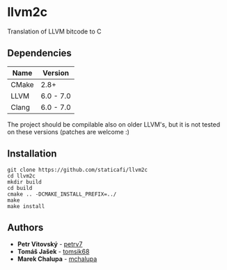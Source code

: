 # llvm2c

Translation of LLVM bitcode to C

## Dependencies

| Name | Version | 
| ---- | ------- |
| CMake | 2.8+ |
| LLVM | 6.0 - 7.0 |
| Clang | 6.0 - 7.0 |

The project should be compilable also on older LLVM's, but it is not tested on these versions (patches are welcome :)

## Installation

    git clone https://github.com/staticafi/llvm2c
    cd llvm2c
    mkdir build
    cd build
    cmake .. -DCMAKE_INSTALL_PREFIX=../
    make
    make install

## Authors

* **Petr Vitovský** - [petrv7](https://github.com/petrv7)
* **Tomáš Jašek** - [tomsik68](https://github.com/tomsik68)
* **Marek Chalupa** - [mchalupa](https://github.com/mchalupa)
